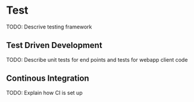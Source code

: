 # Test

TODO: Descrive testing framework

## Test Driven Development

TODO: Describe unit tests for end points and tests for webapp client code

## Continous Integration

TODO: Explain how CI is set up